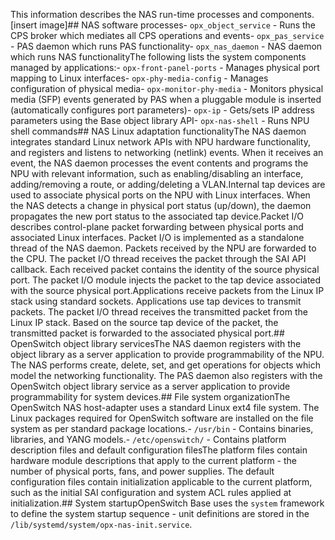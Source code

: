 This information describes the NAS run-time processes and components.[insert image]## NAS software processes- `opx_object_service` - Runs the CPS broker which mediates all CPS operations and events- `opx_pas_service` - PAS daemon which runs PAS functionality- `opx_nas_daemon` - NAS daemon which runs NAS functionalityThe following lists the system components managed by applications:- `opx-front-panel-ports` - Manages physical port mapping to Linux interfaces- `opx-phy-media-config` - Manages configuration of physical media- `opx-monitor-phy-media` - Monitors physical media (SFP) events generated by PAS when a pluggable module is inserted (automatically configures port parameters)- `opx-ip` - Gets/sets IP address parameters using the Base object library API- `opx-nas-shell` - Runs NPU shell commands## NAS Linux adaptation functionalityThe NAS daemon integrates standard Linux network APIs with NPU hardware functionality, and registers and listens to networking (netlink) events. When it receives an event, the NAS daemon processes the event contents and programs the NPU with relevant information, such as enabling/disabling an interface, adding/removing a route, or adding/deleting a VLAN.Internal tap devices are used to associate physical ports on the NPU with Linux interfaces. When the NAS detects a change in physical port status (up/down), the daemon propagates the new port status to the associated tap device.Packet I/O describes control-plane packet forwarding between physical ports and associated Linux interfaces. Packet I/O is implemented as a standalone thread of the NAS daemon. Packets received by the NPU are forwarded to the CPU. The packet I/O thread receives the packet through the SAI API callback. Each received packet contains the identity of the source physical port. The packet I/O module injects the packet to the tap device associated with the source physical port.Applications receive packets from the Linux IP stack using standard sockets. Applications use tap devices to transmit packets. The packet I/O thread receives the transmitted packet from the Linux IP stack. Based on the source tap device of the packet, the transmitted packet is forwarded to the associated physical port.## OpenSwitch object library servicesThe NAS daemon registers with the object library as a server application to provide programmability of the NPU. The NAS performs create, delete, set, and get operations for objects which model the networking functionality. The PAS daemon also registers with the OpenSwitch object library service as a server application to provide programmability for system devices.## File system organizationThe OpenSwitch NAS host-adapter uses a standard Linux ext4 file system. The Linux packages required for OpenSwitch software are installed on the file system as per standard package locations.- `/usr/bin` - Contains binaries, libraries, and YANG models.- `/etc/openswitch/` - Contains platform description files and default configuration filesThe platform files contain hardware module descriptions that apply to the current platform - the number of physical ports, fans, and power supplies. The default configuration files contain initialization applicable to the current platform, such as the initial SAI configuration and system ACL rules applied at initialization.## System startupOpenSwitch Base uses the `system` framework to define the system startup sequence - unit definitions are stored in the `/lib/systemd/system/opx-nas-init.service`.

